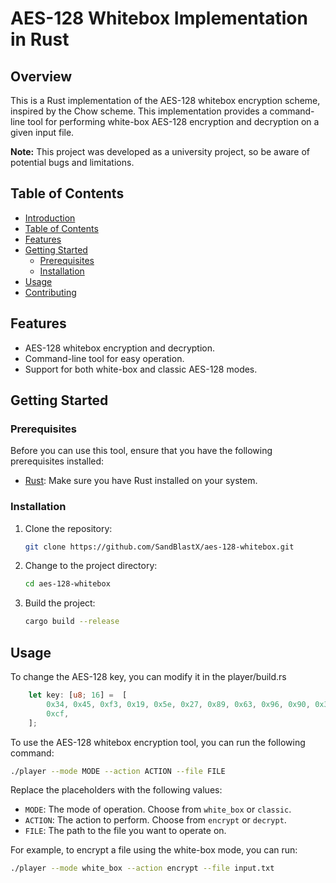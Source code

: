 # AES-128 Whitebox Implementation in Rust

## Overview

This is a Rust implementation of the AES-128 whitebox encryption scheme, inspired by the Chow scheme. This implementation provides a command-line tool for performing white-box AES-128 encryption and decryption on a given input file.

**Note:** This project was developed as a university project, so be aware of potential bugs and limitations.

## Table of Contents

- [Introduction](#aes-128-whitebox-implementation-in-rust)
- [Table of Contents](#table-of-contents)
- [Features](#features)
- [Getting Started](#getting-started)
  - [Prerequisites](#prerequisites)
  - [Installation](#installation)
- [Usage](#usage)
- [Contributing](#contributing)


## Features

- AES-128 whitebox encryption and decryption.
- Command-line tool for easy operation.
- Support for both white-box and classic AES-128 modes.


## Getting Started

### Prerequisites

Before you can use this tool, ensure that you have the following prerequisites installed:

- [Rust](https://www.rust-lang.org/): Make sure you have Rust installed on your system.

### Installation

1. Clone the repository:

   ```sh
   git clone https://github.com/SandBlastX/aes-128-whitebox.git
   ```

2. Change to the project directory:

   ```sh
   cd aes-128-whitebox
   ```

3. Build the project:

   ```sh
   cargo build --release
   ```

## Usage

To change the AES-128 key, you can modify it in the player/build.rs
```rust
    let key: [u8; 16] =  [
        0x34, 0x45, 0xf3, 0x19, 0x5e, 0x27, 0x89, 0x63, 0x96, 0x90, 0x38, 0x41, 0x77, 0x5c, 0xcc,
        0xcf,
    ];
 ```

To use the AES-128 whitebox encryption tool, you can run the following command:

```sh
./player --mode MODE --action ACTION --file FILE
```

Replace the placeholders with the following values:

- `MODE`: The mode of operation. Choose from `white_box` or `classic`.
- `ACTION`: The action to perform. Choose from `encrypt` or `decrypt`.
- `FILE`: The path to the file you want to operate on.

For example, to encrypt a file using the white-box mode, you can run:

```sh
./player --mode white_box --action encrypt --file input.txt
```


